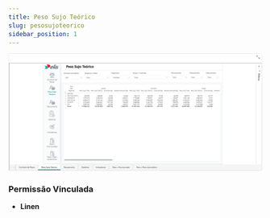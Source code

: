 ```yaml
---
title: Peso Sujo Teórico
slug: pesosujoteorico
sidebar_position: 1
---
```


![Alt text](image-1.png)





### Permissão Vinculada

- **Linen**